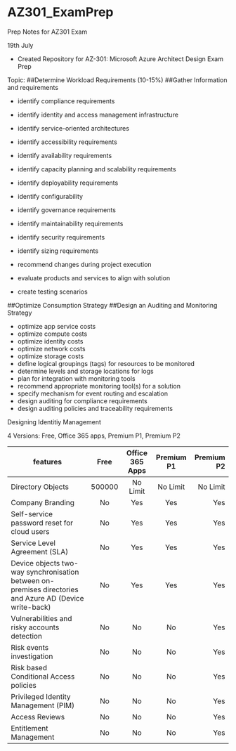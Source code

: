 # AZ301_ExamPrep
Prep Notes for AZ301 Exam

19th July
- Created Repository for AZ-301: Microsoft Azure Architect Design Exam Prep

Topic:
##Determine Workload Requirements (10-15%)
##Gather Information and requirements
- identify compliance requirements

- identify identity and access management infrastructure
- identify service-oriented architectures
- identify accessibility requirements
- identify availability requirements
- identify capacity planning and scalability requirements
- identify deployability requirements
- identify configurability
- identify governance requirements
- identify maintainability requirements
- identify security requirements
- identify sizing requirements
- recommend changes during project execution
- evaluate products and services to align with solution
- create testing scenarios

##Optimize Consumption Strategy
##Design an Auditing and Monitoring Strategy
- optimize app service costs
- optimize compute costs
- optimize identity costs
- optimize network costs
- optimize storage costs
- define logical groupings (tags) for resources to be monitored
- determine levels and storage locations for logs
- plan for integration with monitoring tools
- recommend appropriate monitoring tool(s) for a solution
- specify mechanism for event routing and escalation
- design auditing for compliance requirements
- design auditing policies and traceability requirements

Designing Identitiy Management

4 Versions: Free, Office 365 apps, Premium P1, Premium P2


| features          | Free          | Office 365 Apps | Premium P1 | Premium P2|
| ----------------- |:-------------:| :--------------:| :---------:| ---------:|
| Directory Objects | 500000        | No Limit        | No Limit   | No Limit  |
| Company Branding  | No            | Yes             | Yes        | Yes       |
| Self-service password reset for cloud users | No         | Yes        | Yes   | Yes  |
| Service Level Agreement (SLA) | No        | Yes        | Yes   | Yes  |
| Device objects two-way synchronisation between on-premises directories and Azure AD (Device write-back) | No        | Yes        | Yes   | Yes  |
| Vulnerabilities and risky accounts detection | No        | No        | No   | Yes  |
| Risk events investigation | No        | No        | No   | Yes  |
| Risk based Conditional Access policies | No        | No        | No   | Yes  |
| Privileged Identity Management (PIM) 	 | No        | No        | No   | Yes  |
| Access Reviews 	 | No        | No        | No   | Yes  |
| Entitlement Management 	 | No        | No        | No   | Yes  |
